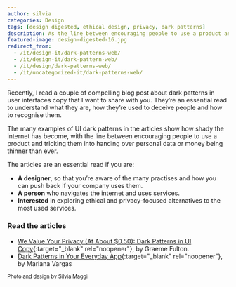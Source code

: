 ```yaml
---
author: silvia
categories: Design
tags: [design digested, ethical design, privacy, dark patterns]
description: As the line between encouraging people to use a product and tricking them is thinner than ever, I share a compelling article about dark patterns in UI to help you recognise them.
featured-image: design-digested-16.jpg
redirect_from:
  - /it/design-it/dark-patterns-web/
  - /it/design-it/dark-pattern-web/
  - /it/design/dark-patterns-web/
  - /it/uncategorized-it/dark-patterns-web/
---
```

Recently, I read a couple of compelling blog post about dark patterns in user interfaces copy that I want to share with you. They’re an essential read to understand what they are, how they’re used to deceive people and how to recognise them.

<!--more-->

The many examples of UI dark patterns in the articles show how shady the internet has become, with the line between encouraging people to use a product and tricking them into handing over personal data or money being thinner than ever.

The articles are an essential read if you are:

* **A designer**, so that you’re aware of the many practises and how you can push back if your company uses them.
* **A person** who navigates the internet and uses services.
* **Interested** in exploring ethical and privacy-focused alternatives to the most used services.

### Read the articles

* [We Value Your Privacy (At About $0.50): Dark Patterns in UI Copy](https://prototypr.io/post/we-value-your-privacy-at-about-0-50-dark-patterns-in-ui-copy/){:target="_blank" rel="noopener"}, by Graeme Fulton.   
* [Dark Patterns in Your Everyday App](https://uxplanet.org/dark-design-patterns-in-your-everyday-apps-3627e439a8a1){:target="_blank" rel="noopener"}, by Mariana Vargas

<small>Photo and design by Silvia Maggi</small>